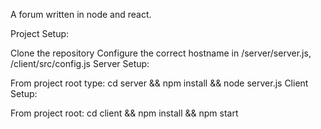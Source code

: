 A forum written in node and react.

Project Setup:

Clone the repository
Configure the correct hostname in /server/server.js, /client/src/config.js
Server Setup:

From project root type: cd server && npm install && node server.js
Client Setup:

From project root: cd client && npm install && npm start
